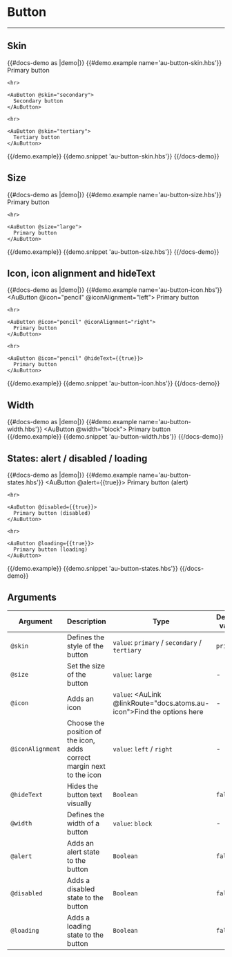 # Button

---

## Skin

{{#docs-demo as |demo|}}
  {{#demo.example name='au-button-skin.hbs'}}
    <AuButton>
      Primary button
    </AuButton>

    <hr>

    <AuButton @skin="secondary">
      Secondary button
    </AuButton>

    <hr>

    <AuButton @skin="tertiary">
      Tertiary button
    </AuButton>
  {{/demo.example}}
  {{demo.snippet 'au-button-skin.hbs'}}
{{/docs-demo}}

## Size

{{#docs-demo as |demo|}}
  {{#demo.example name='au-button-size.hbs'}}
    <AuButton>
      Primary button
    </AuButton>

    <hr>

    <AuButton @size="large">
      Primary button
    </AuButton>

  {{/demo.example}}
  {{demo.snippet 'au-button-size.hbs'}}
{{/docs-demo}}

## Icon, icon alignment and hideText

{{#docs-demo as |demo|}}
  {{#demo.example name='au-button-icon.hbs'}}
    <AuButton @icon="pencil" @iconAlignment="left">
      Primary button
    </AuButton>

    <hr>

    <AuButton @icon="pencil" @iconAlignment="right">
      Primary button
    </AuButton>

    <hr>

    <AuButton @icon="pencil" @hideText={{true}}>
      Primary button
    </AuButton>

  {{/demo.example}}
  {{demo.snippet 'au-button-icon.hbs'}}
{{/docs-demo}}

## Width

{{#docs-demo as |demo|}}
  {{#demo.example name='au-button-width.hbs'}}
    <AuButton @width="block">
      Primary button
    </AuButton>
  {{/demo.example}}
  {{demo.snippet 'au-button-width.hbs'}}
{{/docs-demo}}

## States: alert / disabled / loading

{{#docs-demo as |demo|}}
  {{#demo.example name='au-button-states.hbs'}}
    <AuButton @alert={{true}}>
      Primary button (alert)
    </AuButton>

    <hr>

    <AuButton @disabled={{true}}>
      Primary button (disabled)
    </AuButton>

    <hr>

    <AuButton @loading={{true}}>
      Primary button (loading)
    </AuButton>
  {{/demo.example}}
  {{demo.snippet 'au-button-states.hbs'}}
{{/docs-demo}}

## Arguments

| Argument      | Description | Type | Default value |
| ------------- | ----------- | ---- | ------------- |
| `@skin` | Defines the style of the button  | `value`: `primary` / `secondary` / `tertiary` | `primary` |
| `@size` | Set the size of the button  | `value`: `large` | - |
| `@icon` | Adds an icon  | `value`: <AuLink @linkRoute="docs.atoms.au-icon">Find the options here</AuLink> | - |
| `@iconAlignment` | Choose the position of the icon, adds correct margin next to the icon | `value`: `left` / `right` | - |
| `@hideText` | Hides the button text visually | `Boolean` | `false` |
| `@width` | Defines the width of a button | `value`: `block` | - |
| `@alert` | Adds an alert state to the button | `Boolean` | `false` |
| `@disabled` | Adds a disabled state to the button | `Boolean` | `false` |
| `@loading` | Adds a loading state to the button | `Boolean` | `false` |
